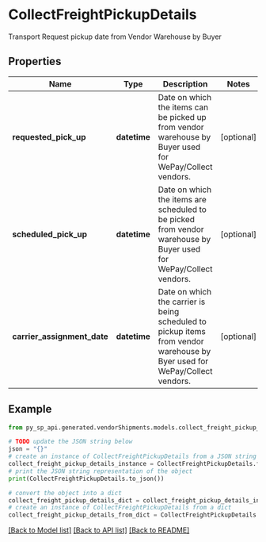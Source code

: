# CollectFreightPickupDetails

Transport Request pickup date from Vendor Warehouse by Buyer

## Properties

Name | Type | Description | Notes
------------ | ------------- | ------------- | -------------
**requested_pick_up** | **datetime** | Date on which the items can be picked up from vendor warehouse by Buyer used for WePay/Collect vendors. | [optional] 
**scheduled_pick_up** | **datetime** | Date on which the items are scheduled to be picked from vendor warehouse by Buyer used for WePay/Collect vendors. | [optional] 
**carrier_assignment_date** | **datetime** | Date on which the carrier is being scheduled to pickup items from vendor warehouse by Byer used for WePay/Collect vendors. | [optional] 

## Example

```python
from py_sp_api.generated.vendorShipments.models.collect_freight_pickup_details import CollectFreightPickupDetails

# TODO update the JSON string below
json = "{}"
# create an instance of CollectFreightPickupDetails from a JSON string
collect_freight_pickup_details_instance = CollectFreightPickupDetails.from_json(json)
# print the JSON string representation of the object
print(CollectFreightPickupDetails.to_json())

# convert the object into a dict
collect_freight_pickup_details_dict = collect_freight_pickup_details_instance.to_dict()
# create an instance of CollectFreightPickupDetails from a dict
collect_freight_pickup_details_from_dict = CollectFreightPickupDetails.from_dict(collect_freight_pickup_details_dict)
```
[[Back to Model list]](../README.md#documentation-for-models) [[Back to API list]](../README.md#documentation-for-api-endpoints) [[Back to README]](../README.md)


